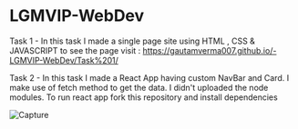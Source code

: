 # LGMVIP-WebDev

Task 1 - In this task I made a single page site using HTML , CSS & JAVASCRIPT to see the page visit :
https://gautamverma007.github.io/-LGMVIP-WebDev/Task%201/

Task 2 - In this task I made a React App having custom NavBar and Card. I make use of fetch method to get the data.
I didn't uploaded the node modules. To run react app fork this repository and install dependencies

![Capture](https://user-images.githubusercontent.com/85177091/134872794-7344c4cc-ecfe-4868-ae7c-cdd26547d98a.JPG)


